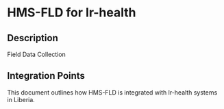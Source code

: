 # HMS-FLD for lr-health

## Description

Field Data Collection

## Integration Points

This document outlines how HMS-FLD is integrated with lr-health systems in Liberia.
